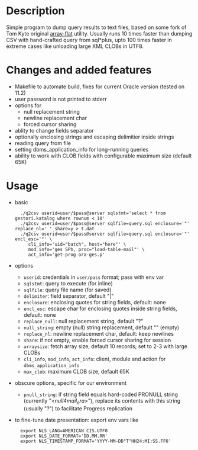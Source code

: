 # Description

Simple program to dump query results to text files, based on some fork of Tom Kyte 
original [array-flat][kyte-flat] utility. Usually runs 10 times faster than dumping
CSV with hand-crafted query from sql*plus, upto 100 times faster in extreme cases
like unloading large XML CLOBs in UTF8.

[kyte-flat]: https://asktom.oracle.com/pls/asktom/f?p=100:11:0::::P11_QUESTION_ID:459020243348

# Changes and added features
- Makefile to automate build, fixes for current Oracle version (tested on 11.2)
- user password is not printed to stderr
- options for 
    - null replacement string
    - newline replacement char
    - forced cursor sharing
- ablity to change fields separator
- optionally enclosing strings and escaping delimitier inside strings
- reading query from file
- setting dbms_application_info for long-running queries
- ability to work with CLOB fields with configurable maximum size (default 65K)

# Usage
- basic

        ./q2csv userid=user/$pass@server sqlstmt='select * from gestori.katalog where rownum < 10'  
        ./q2csv userid=user/$pass@server sqlfile=query.sql enclosure='"' replace_nl=' ' share=y > t.dat
        ./q2csv userid=user/$pass@server sqlfile=query.sql enclosure='"' encl_esc='"' \
           cli_info='uid="batch", host="here"' \ 
           mod_info='ges SPb, proc="load-table-mail"' \
           act_info='get-prog ora-ges.p'

- options
    - `userid`: credentials in `user/pass` format; pass with env var
    - `sqlstmt`: query to execute (for inline)
    - `sqlfile`: query file name (for saved)
    - `delimiter`: field separator, default "|"
    - `enclosure`: enclosing quotes for string fields, default: none
    - `encl_esc`: escape char for enclosing quotes inside string fields, default: none
    - `replace_null`: null replacement string, default "?"
    - `null_string`: empty (null) string replacement, default "" (empty)
    - `replace_nl`: newline replacement char, default: keep newlines
    - `share`: if not empty, enable forced cursor sharing for session
    - `arraysize`: fetch array size, default 10 records; set to 2-3 with large CLOBs
    - `cli_info`, `mod_info`, `act_info`: client, module and action for `dbms_application_info`
    - `max_clob`: maximum CLOB size, default 65K
- obscure options, specific for our environment
    - `pnull_string`: if string field equals hard-coded PRONULL string (currently "<$null4mail_ora$>"),
      replace its contents with this string (usually "?") to facilitate Progress replication
- to fine-tune date presentation: export env vars like

        export NLS_LANG=AMERICAN_CIS.UTF8
        export NLS_DATE_FORMAT='DD.MM.RR'
        export NLS_TIMESTAMP_FORMAT='YYYY-MM-DD"T"HH24:MI:SS.FF6'
